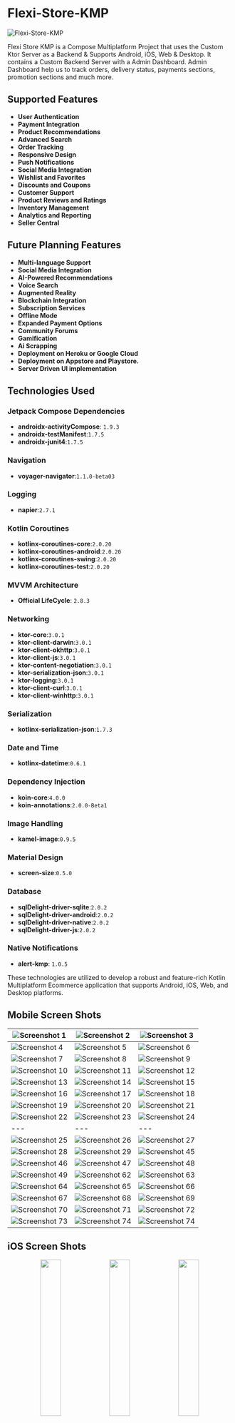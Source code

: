 # Flexi-Store-KMP
![Flexi-Store-KMP](https://github.com/KhubaibKhan4/Flexi-Store-KMP/blob/master/assests/screenshots/poster.png)

Flexi Store KMP is a Compose Multiplatform Project that uses the Custom Ktor Server as a Backend & Supports Android, iOS, Web & Desktop. It contains a Custom Backend Server with a Admin Dashboard. Admin Dashboard help us to track orders, delivery status, payments sections, promotion sections and much more. 

## Supported Features
* **User Authentication**
* **Payment Integration**
* **Product Recommendations**
* **Advanced Search**
* **Order Tracking**
* **Responsive Design**
* **Push Notifications**
* **Social Media Integration**
* **Wishlist and Favorites**
* **Discounts and Coupons**
* **Customer Support**
* **Product Reviews and Ratings**
* **Inventory Management**
* **Analytics and Reporting**
* **Seller Central**

## Future Planning Features
* **Multi-language Support**
* **Social Media Integration**
* **AI-Powered Recommendations**
* **Voice Search**
* **Augmented Reality**
* **Blockchain Integration**
* **Subscription Services**
* **Offline Mode**
* **Expanded Payment Options**
* **Community Forums**
* **Gamification**
* **Ai Scrapping**
* **Deployment on Heroku or Google Cloud**
* **Deployment on Appstore and Playstore.**
* **Server Driven UI implementation**

## Technologies Used

### Jetpack Compose Dependencies
* **androidx-activityCompose**: `1.9.3`
* **androidx-testManifest**:`1.7.5`
* **androidx-junit4**:`1.7.5`

### Navigation
* **voyager-navigator**:`1.1.0-beta03`


### Logging
* **napier**:`2.7.1`

### Kotlin Coroutines
* **kotlinx-coroutines-core**:`2.0.20`
* **kotlinx-coroutines-android**:`2.0.20`
* **kotlinx-coroutines-swing**:`2.0.20`
* **kotlinx-coroutines-test**:`2.0.20`

### MVVM Architecture
* **Official LifeCycle**: `2.8.3`

### Networking
* **ktor-core**:`3.0.1`
* **ktor-client-darwin**:`3.0.1`
* **ktor-client-okhttp**:`3.0.1`
* **ktor-client-js**:`3.0.1`
* **ktor-content-negotiation**:`3.0.1`
* **ktor-serialization-json**:`3.0.1`
* **ktor-logging**:`3.0.1`
* **ktor-client-curl**:`3.0.1`
* **ktor-client-winhttp**:`3.0.1`

### Serialization
* **kotlinx-serialization-json**:`1.7.3`

### Date and Time
* **kotlinx-datetime**:`0.6.1`

### Dependency Injection
* **koin-core**:`4.0.0`
* **koin-annotations**:`2.0.0-Beta1`

### Image Handling
* **kamel-image**:`0.9.5`

### Material Design
* **screen-size**:`0.5.0`

### Database
* **sqlDelight-driver-sqlite**:`2.0.2`
* **sqlDelight-driver-android**:`2.0.2`
* **sqlDelight-driver-native**:`2.0.2`
* **sqlDelight-driver-js**:`2.0.2`

### Native Notifications 
* **alert-kmp**: `1.0.5`

These technologies are utilized to develop a robust and feature-rich Kotlin Multiplatform Ecommerce application that supports Android, iOS, Web, and Desktop platforms.


## Mobile Screen Shots

| ![Screenshot 1](https://github.com/KhubaibKhan4/Flexi-Store-KMP/blob/master/assests/screenshots/1.png) | ![Screenshot 2](https://github.com/KhubaibKhan4/Flexi-Store-KMP/blob/master/assests/screenshots/2.png) | ![Screenshot 3](https://github.com/KhubaibKhan4/Flexi-Store-KMP/blob/master/assests/screenshots/3.png) |
| --- | --- | --- |
| ![Screenshot 4](https://github.com/KhubaibKhan4/Flexi-Store-KMP/blob/master/assests/screenshots/4.png) | ![Screenshot 5](https://github.com/KhubaibKhan4/Flexi-Store-KMP/blob/master/assests/screenshots/5.png) | ![Screenshot 6](https://github.com/KhubaibKhan4/Flexi-Store-KMP/blob/master/assests/screenshots/6.png) |
| ![Screenshot 7](https://github.com/KhubaibKhan4/Flexi-Store-KMP/blob/master/assests/screenshots/7.png) | ![Screenshot 8](https://github.com/KhubaibKhan4/Flexi-Store-KMP/blob/master/assests/screenshots/8.png) | ![Screenshot 9](https://github.com/KhubaibKhan4/Flexi-Store-KMP/blob/master/assests/screenshots/9.png) |
| ![Screenshot 10](https://github.com/KhubaibKhan4/Flexi-Store-KMP/blob/master/assests/screenshots/10.png) | ![Screenshot 11](https://github.com/KhubaibKhan4/Flexi-Store-KMP/blob/master/assests/screenshots/11.png) | ![Screenshot 12](https://github.com/KhubaibKhan4/Flexi-Store-KMP/blob/master/assests/screenshots/12.png) |
| ![Screenshot 13](https://github.com/KhubaibKhan4/Flexi-Store-KMP/blob/master/assests/screenshots/13.png) | ![Screenshot 14](https://github.com/KhubaibKhan4/Flexi-Store-KMP/blob/master/assests/screenshots/14.png) | ![Screenshot 15](https://github.com/KhubaibKhan4/Flexi-Store-KMP/blob/master/assests/screenshots/15.png) |
| ![Screenshot 16](https://github.com/KhubaibKhan4/Flexi-Store-KMP/blob/master/assests/screenshots/16.png) | ![Screenshot 17](https://github.com/KhubaibKhan4/Flexi-Store-KMP/blob/master/assests/screenshots/17.png) | ![Screenshot 18](https://github.com/KhubaibKhan4/Flexi-Store-KMP/blob/master/assests/screenshots/18.png) |
| ![Screenshot 19](https://github.com/KhubaibKhan4/Flexi-Store-KMP/blob/master/assests/screenshots/19.png) | ![Screenshot 20](https://github.com/KhubaibKhan4/Flexi-Store-KMP/blob/master/assests/screenshots/20.png) | ![Screenshot 21](https://github.com/KhubaibKhan4/Flexi-Store-KMP/blob/master/assests/screenshots/21.png) |
| ![Screenshot 22](https://github.com/KhubaibKhan4/Flexi-Store-KMP/blob/master/assests/screenshots/22.png) | ![Screenshot 23](https://github.com/KhubaibKhan4/Flexi-Store-KMP/blob/master/assests/screenshots/23.png) | ![Screenshot 24](https://github.com/KhubaibKhan4/Flexi-Store-KMP/blob/master/assests/screenshots/24.png) |
| --- | --- | --- |
| ![Screenshot 25](https://github.com/KhubaibKhan4/Flexi-Store-KMP/blob/master/assests/screenshots/25.png) | ![Screenshot 26](https://github.com/KhubaibKhan4/Flexi-Store-KMP/blob/master/assests/screenshots/26.png) | ![Screenshot 27](https://github.com/KhubaibKhan4/Flexi-Store-KMP/blob/master/assests/screenshots/27.png) |
| ![Screenshot 28](https://github.com/KhubaibKhan4/Flexi-Store-KMP/blob/master/assests/screenshots/28.png) | ![Screenshot 29](https://github.com/KhubaibKhan4/Flexi-Store-KMP/blob/master/assests/screenshots/29.png) | ![Screenshot 45](https://github.com/KhubaibKhan4/Flexi-Store-KMP/blob/master/assests/screenshots/45.png) |
| ![Screenshot 46](https://github.com/KhubaibKhan4/Flexi-Store-KMP/blob/master/assests/screenshots/46.png) | ![Screenshot 47](https://github.com/KhubaibKhan4/Flexi-Store-KMP/blob/master/assests/screenshots/47.png) | ![Screenshot 48](https://github.com/KhubaibKhan4/Flexi-Store-KMP/blob/master/assests/screenshots/48.png) |
| ![Screenshot 49](https://github.com/KhubaibKhan4/Flexi-Store-KMP/blob/master/assests/screenshots/49.png) | ![Screenshot 62](https://github.com/KhubaibKhan4/Flexi-Store-KMP/blob/master/assests/screenshots/62.png) | ![Screenshot 63](https://github.com/KhubaibKhan4/Flexi-Store-KMP/blob/master/assests/screenshots/63.png) |
| ![Screenshot 64](https://github.com/KhubaibKhan4/Flexi-Store-KMP/blob/master/assests/screenshots/64.png) | ![Screenshot 65](https://github.com/KhubaibKhan4/Flexi-Store-KMP/blob/master/assests/screenshots/65.png) | ![Screenshot 66](https://github.com/KhubaibKhan4/Flexi-Store-KMP/blob/master/assests/screenshots/66.png) |
| ![Screenshot 67](https://github.com/KhubaibKhan4/Flexi-Store-KMP/blob/master/assests/screenshots/67.png) | ![Screenshot 68](https://github.com/KhubaibKhan4/Flexi-Store-KMP/blob/master/assests/screenshots/68.png) | ![Screenshot 69](https://github.com/KhubaibKhan4/Flexi-Store-KMP/blob/master/assests/screenshots/69.png) |
| ![Screenshot 70](https://github.com/KhubaibKhan4/Flexi-Store-KMP/blob/master/assests/screenshots/70.png) | ![Screenshot 71](https://github.com/KhubaibKhan4/Flexi-Store-KMP/blob/master/assests/screenshots/71.png) | ![Screenshot 72](https://github.com/KhubaibKhan4/Flexi-Store-KMP/blob/master/assests/screenshots/72.png) |
| ![Screenshot 73](https://github.com/KhubaibKhan4/Flexi-Store-KMP/blob/master/assests/screenshots/73.png) | ![Screenshot 74](https://github.com/KhubaibKhan4/Flexi-Store-KMP/blob/master/assests/screenshots/89.png) | ![Screenshot 74](https://github.com/KhubaibKhan4/Flexi-Store-KMP/blob/master/assests/screenshots/90.png) |

## iOS Screen Shots

<p align="center">
  <img src="https://github.com/KhubaibKhan4/Flexi-Store-KMP/blob/master/assests/screenshots/Screenshot%202024-09-17%20at%2011.35.37%E2%80%AFPM.png" width="30%" />
  <img src="https://github.com/KhubaibKhan4/Flexi-Store-KMP/blob/master/assests/screenshots/Screenshot%202024-09-18%20at%207.50.03%E2%80%AFPM.png" width="30%" />
  <img src="https://github.com/KhubaibKhan4/Flexi-Store-KMP/blob/master/assests/screenshots/Screenshot%202024-09-18%20at%207.50.44%E2%80%AFPM.png" width="30%" />
</p>

<p align="center">
  <img src="https://github.com/KhubaibKhan4/Flexi-Store-KMP/blob/master/assests/screenshots/Screenshot%202024-09-18%20at%207.51.30%E2%80%AFPM.png" width="30%" />
  <img src="https://github.com/KhubaibKhan4/Flexi-Store-KMP/blob/master/assests/screenshots/Screenshot%202024-09-18%20at%207.52.08%E2%80%AFPM.png" width="30%" />
  <img src="https://github.com/KhubaibKhan4/Flexi-Store-KMP/blob/master/assests/screenshots/Screenshot%202024-09-18%20at%207.52.57%E2%80%AFPM.png" width="30%" />
</p>

<p align="center">
  <img src="https://github.com/KhubaibKhan4/Flexi-Store-KMP/blob/master/assests/screenshots/Screenshot%202024-09-18%20at%207.53.31%E2%80%AFPM.png" width="30%" />
  <img src="https://github.com/KhubaibKhan4/Flexi-Store-KMP/blob/master/assests/screenshots/Screenshot%202024-09-18%20at%207.54.05%E2%80%AFPM.png" width="30%" />
  <img src="https://github.com/KhubaibKhan4/Flexi-Store-KMP/blob/master/assests/screenshots/Screenshot%202024-09-18%20at%207.54.45%E2%80%AFPM.png" width="30%" />
</p>

<p align="center">
  <img src="https://github.com/KhubaibKhan4/Flexi-Store-KMP/blob/master/assests/screenshots/Screenshot%202024-09-18%20at%207.55.21%E2%80%AFPM.png" width="30%" />
  <img src="https://github.com/KhubaibKhan4/Flexi-Store-KMP/blob/master/assests/screenshots/Screenshot%202024-09-18%20at%207.56.08%E2%80%AFPM.png" width="30%" />
  <img src="https://github.com/KhubaibKhan4/Flexi-Store-KMP/blob/master/assests/screenshots/Screenshot%202024-09-18%20at%207.56.40%E2%80%AFPM.png" width="30%" />
</p>

<p align="center">
 <img src="https://github.com/KhubaibKhan4/Flexi-Store-KMP/blob/master/assests/screenshots/Screenshot%202024-09-18%20at%207.57.13%E2%80%AFPM.png" width="30%" />
  <img src="https://github.com/KhubaibKhan4/Flexi-Store-KMP/blob/master/assests/screenshots/Screenshot%202024-09-18%20at%207.57.46%E2%80%AFPM.png" width="30%" />
  <img src="https://github.com/KhubaibKhan4/Flexi-Store-KMP/blob/master/assests/screenshots/Screenshot%202024-09-18%20at%207.58.28%E2%80%AFPM.png" width="30%" />
</p>

<p align="center">
  <img src="https://github.com/KhubaibKhan4/Flexi-Store-KMP/blob/master/assests/screenshots/Screenshot%202024-09-18%20at%207.59.00%E2%80%AFPM.png" width="30%" />
  <img src="https://github.com/KhubaibKhan4/Flexi-Store-KMP/blob/master/assests/screenshots/Screenshot%202024-09-18%20at%207.59.43%E2%80%AFPM.png" width="30%" />
  <img src="https://github.com/KhubaibKhan4/Flexi-Store-KMP/blob/master/assests/screenshots/Screenshot%202024-09-18%20at%208.00.22%E2%80%AFPM.png" width="30%" />
</p>

<p align="center">
  <img src="https://github.com/KhubaibKhan4/Flexi-Store-KMP/blob/master/assests/screenshots/Screenshot%202024-09-18%20at%208.01.11%E2%80%AFPM.png" width="30%" />
  <img src="https://github.com/KhubaibKhan4/Flexi-Store-KMP/blob/master/assests/screenshots/Screenshot%202024-09-18%20at%208.01.48%E2%80%AFPM.png" width="30%" />
  <img src="https://github.com/KhubaibKhan4/Flexi-Store-KMP/blob/master/assests/screenshots/Screenshot%202024-09-18%20at%208.02.23%E2%80%AFPM.png" width="30%" />
</p>

<p align="center">
  <img src="https://github.com/KhubaibKhan4/Flexi-Store-KMP/blob/master/assests/screenshots/Screenshot%202024-09-18%20at%208.02.50%E2%80%AFPM.png" width="30%" />
  <img src="https://github.com/KhubaibKhan4/Flexi-Store-KMP/blob/master/assests/screenshots/Screenshot%202024-09-18%20at%208.03.19%E2%80%AFPM.png" width="30%" />
</p>



## Desktop Screen Shots

| ![Screenshot 1](https://github.com/KhubaibKhan4/Flexi-Store-KMP/blob/master/assests/screenshots/30.png) | 
| --- |
| ![Screenshot 2](https://github.com/KhubaibKhan4/Flexi-Store-KMP/blob/master/assests/screenshots/31.png) | 
| ![Screenshot 3](https://github.com/KhubaibKhan4/Flexi-Store-KMP/blob/master/assests/screenshots/32.png) |
| ![Screenshot 4](https://github.com/KhubaibKhan4/Flexi-Store-KMP/blob/master/assests/screenshots/33.png) |
| ![Screenshot 5](https://github.com/KhubaibKhan4/Flexi-Store-KMP/blob/master/assests/screenshots/34.png) | 
| ![Screenshot 6](https://github.com/KhubaibKhan4/Flexi-Store-KMP/blob/master/assests/screenshots/35.png) | 
| ![Screenshot 7](https://github.com/KhubaibKhan4/Flexi-Store-KMP/blob/master/assests/screenshots/36.png) | 
| ![Screenshot 8](https://github.com/KhubaibKhan4/Flexi-Store-KMP/blob/master/assests/screenshots/37.png) | 
| ![Screenshot 9](https://github.com/KhubaibKhan4/Flexi-Store-KMP/blob/master/assests/screenshots/38.png) | 
| ![Screenshot 10](https://github.com/KhubaibKhan4/Flexi-Store-KMP/blob/master/assests/screenshots/39.png) | 
| ![Screenshot 11](https://github.com/KhubaibKhan4/Flexi-Store-KMP/blob/master/assests/screenshots/40.png) | 
| ![Screenshot 12](https://github.com/KhubaibKhan4/Flexi-Store-KMP/blob/master/assests/screenshots/41.png) | 
| ![Screenshot 13](https://github.com/KhubaibKhan4/Flexi-Store-KMP/blob/master/assests/screenshots/42.png) | 
| ![Screenshot 14](https://github.com/KhubaibKhan4/Flexi-Store-KMP/blob/master/assests/screenshots/43.png) | 
| ![Screenshot 15](https://github.com/KhubaibKhan4/Flexi-Store-KMP/blob/master/assests/screenshots/50.png) | 
| ![Screenshot 16](https://github.com/KhubaibKhan4/Flexi-Store-KMP/blob/master/assests/screenshots/51.png) | 
| ![Screenshot 17](https://github.com/KhubaibKhan4/Flexi-Store-KMP/blob/master/assests/screenshots/52.png) | 
| ![Screenshot 18](https://github.com/KhubaibKhan4/Flexi-Store-KMP/blob/master/assests/screenshots/53.png) | 
| ![Screenshot 19](https://github.com/KhubaibKhan4/Flexi-Store-KMP/blob/master/assests/screenshots/54.png) | 
| ![Screenshot 20](https://github.com/KhubaibKhan4/Flexi-Store-KMP/blob/master/assests/screenshots/55.png) | 
| ![Screenshot 21](https://github.com/KhubaibKhan4/Flexi-Store-KMP/blob/master/assests/screenshots/56.png) | 
| ![Screenshot 22](https://github.com/KhubaibKhan4/Flexi-Store-KMP/blob/master/assests/screenshots/57.png) | 
| ![Screenshot 23](https://github.com/KhubaibKhan4/Flexi-Store-KMP/blob/master/assests/screenshots/58.png) | 
| ![Screenshot 24](https://github.com/KhubaibKhan4/Flexi-Store-KMP/blob/master/assests/screenshots/59.png) | 
| ![Screenshot 25](https://github.com/KhubaibKhan4/Flexi-Store-KMP/blob/master/assests/screenshots/60.png) | 
| ![Screenshot 26](https://github.com/KhubaibKhan4/Flexi-Store-KMP/blob/master/assests/screenshots/61.png) | 
| ![Screenshot 27](https://github.com/KhubaibKhan4/Flexi-Store-KMP/blob/master/assests/screenshots/75.png) | 
| ![Screenshot 28](https://github.com/KhubaibKhan4/Flexi-Store-KMP/blob/master/assests/screenshots/76.png) | 
| ![Screenshot 29](https://github.com/KhubaibKhan4/Flexi-Store-KMP/blob/master/assests/screenshots/77.png) | 
| ![Screenshot 30](https://github.com/KhubaibKhan4/Flexi-Store-KMP/blob/master/assests/screenshots/78.png) | 
| ![Screenshot 31](https://github.com/KhubaibKhan4/Flexi-Store-KMP/blob/master/assests/screenshots/79.png) | 
| ![Screenshot 32](https://github.com/KhubaibKhan4/Flexi-Store-KMP/blob/master/assests/screenshots/80.png) | 
| ![Screenshot 33](https://github.com/KhubaibKhan4/Flexi-Store-KMP/blob/master/assests/screenshots/81.png) | 
| ![Screenshot 34](https://github.com/KhubaibKhan4/Flexi-Store-KMP/blob/master/assests/screenshots/82.png) | 
| ![Screenshot 35](https://github.com/KhubaibKhan4/Flexi-Store-KMP/blob/master/assests/screenshots/83.png) | 
| ![Screenshot 36](https://github.com/KhubaibKhan4/Flexi-Store-KMP/blob/master/assests/screenshots/84.png) | 
| ![Screenshot 37](https://github.com/KhubaibKhan4/Flexi-Store-KMP/blob/master/assests/screenshots/85.png) | 
| ![Screenshot 38](https://github.com/KhubaibKhan4/Flexi-Store-KMP/blob/master/assests/screenshots/86.png) | 
| ![Screenshot 39](https://github.com/KhubaibKhan4/Flexi-Store-KMP/blob/master/assests/screenshots/87.png) | 
| ![Screenshot 40](https://github.com/KhubaibKhan4/Flexi-Store-KMP/blob/master/assests/screenshots/88.png) | 

## Star History
<a href="https://star-history.com/#KhubaibKhan4/Flexi-Store-KMP&Date">
 <picture>
   <source media="(prefers-color-scheme: dark)" srcset="https://api.star-history.com/svg?repos=KhubaibKhan4/Flexi-Store-KMP&type=Date&theme=dark" />
   <source media="(prefers-color-scheme: light)" srcset="https://api.star-history.com/svg?repos=KhubaibKhan4/Flexi-Store-KMP&type=Date" />
   <img alt="Star History Chart" src="https://api.star-history.com/svg?repos=KhubaibKhan4/Flexi-Store-KMP&type=Date" />
 </picture>
</a>

**Stargazers**

[![Stargazers repo roster for @KhubaibKhan4/Youtube-Clone-KMP](http://reporoster.com/stars/dark/KhubaibKhan4/Youtube-Clone-KMP)](https://github.com/KhubaibKhan4/Youtube-Clone-KMP/stargazers)

**Forkers**

[![Forkers repo roster for @KhubaibKhan4/Youtube-Clone-KMP](http://reporoster.com/forks/dark/KhubaibKhan4/Youtube-Clone-KMP)](https://github.com/KhubaibKhan4/Youtube-Clone-KMP/network/members)

## Flexi-Store Backend

Flexi-Store is developed using Ktor and is mandatory for the backend of the Flexi-Store-KMP. You can find the Flexi-Store server repository [here](https://github.com/KhubaibKhan4/Flexi-Store-Server).

## Flexi-Store Admin

Flexi-Store Admin is also developed using Compose Multiplatform. You can find the Flexi-Store Admin repository [here](https://github.com/KhubaibKhan4/Flexi-Store-Admin).

## Before running!
 - check your system with [KDoctor](https://github.com/Kotlin/kdoctor)
 - install JDK 17 or higher on your machine
 - add `local.properties` file to the project root and set a path to Android SDK there

### Android
To run the application on android device/emulator:  
 - open project in Android Studio and run imported android run configuration

To build the application bundle:
 - run `./gradlew :composeApp:assembleDebug`
 - find `.apk` file in `composeApp/build/outputs/apk/debug/composeApp-debug.apk`
Run android simulator UI tests: `./gradlew :composeApp:pixel5Check`

### Desktop
Run the desktop application: `./gradlew :composeApp:run`
Run desktop UI tests: `./gradlew :composeApp:jvmTest`

### iOS
To run the application on iPhone device/simulator:
 - Open `iosApp/iosApp.xcproject` in Xcode and run standard configuration
 - Or use [Kotlin Multiplatform Mobile plugin](https://plugins.jetbrains.com/plugin/14936-kotlin-multiplatform-mobile) for Android Studio
Run iOS simulator UI tests: `./gradlew :composeApp:iosSimulatorArm64Test`

### Experimental Browser (JS)
Run the browser application: `./gradlew :composeApp:jsBrowserDevelopmentRun --continue`
Run browser UI tests: `./gradlew :composeApp:jsBrowserTest`

### Report Issues
If you find any issue or wanted to have certain features, please report them in the issues tab or in the discussion tab.

